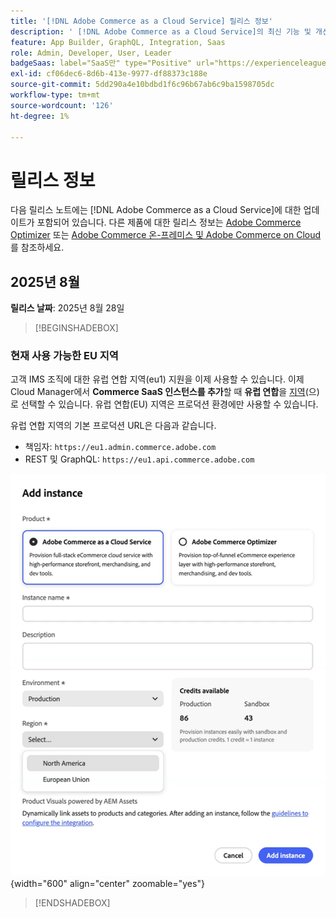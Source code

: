 ```yaml
---
title: '[!DNL Adobe Commerce as a Cloud Service] 릴리스 정보'
description: ' [!DNL Adobe Commerce as a Cloud Service]의 최신 기능 및 개선 사항에 대해 알아봅니다.'
feature: App Builder, GraphQL, Integration, Saas
role: Admin, Developer, User, Leader
badgeSaas: label="SaaS만" type="Positive" url="https://experienceleague.adobe.com/en/docs/commerce/user-guides/product-solutions" tooltip="Adobe Commerce as a Cloud Service 및 Adobe Commerce Optimizer 프로젝트에만 적용됩니다(Adobe 관리 SaaS 인프라)."
exl-id: cf06dec6-8d6b-413e-9977-df88373c188e
source-git-commit: 5dd290a4e10bdbd1f6c96b67ab6c9ba1598705dc
workflow-type: tm+mt
source-wordcount: '126'
ht-degree: 1%

---
```


# 릴리스 정보

다음 릴리스 노트에는 [!DNL Adobe Commerce as a Cloud Service]에 대한 업데이트가 포함되어 있습니다. 다른 제품에 대한 릴리스 정보는 [Adobe Commerce Optimizer](../optimizer/release-notes.md) 또는 [Adobe Commerce 온-프레미스 및 Adobe Commerce on Cloud](https://experienceleague.adobe.com/en/docs/commerce-operations/release/notes/overview)를 참조하세요.

## 2025년 8월

**릴리스 날짜**: 2025년 8월 28일

>[!BEGINSHADEBOX]

### 현재 사용 가능한 EU 지역

고객 IMS 조직에 대한 유럽 연합 지역(eu1) 지원을 이제 사용할 수 있습니다. 이제 Cloud Manager에서 **Commerce SaaS 인스턴스를 추가**&#x200B;할 때 **유럽 연합**&#x200B;을 [지역](./getting-started.md#create-an-instance)(으)로 선택할 수 있습니다. 유럽 연합(EU) 지역은 프로덕션 환경에만 사용할 수 있습니다.

유럽 연합 지역의 기본 프로덕션 URL은 다음과 같습니다.

* 책임자: `https://eu1.admin.commerce.adobe.com`
* REST 및 GraphQL: `https://eu1.api.commerce.adobe.com`

![인스턴스 만들기](./assets/create-instance-eu.png){width="600" align="center" zoomable="yes"}

>[!ENDSHADEBOX]
